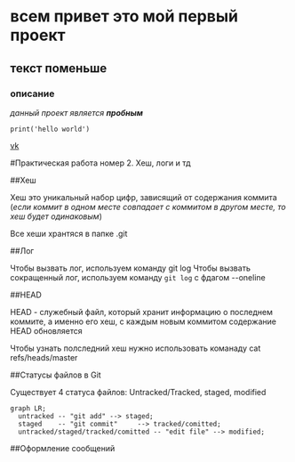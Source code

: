 # всем привет это мой первый проект

## текст поменьше

### описание

_данный проект является **пробным**_

```
print('hello world')
```

[vk](https://vk.com/feed "сайт вк")

#Практическая работа номер 2. Хеш, логи и тд

##Хеш

Хеш это уникальный набор цифр, зависящий от содержания коммита (_если коммит в одном месте совпадает с коммитом в другом месте, то хеш будет одинаковым_)

Все хеши хрантяся в папке .git

##Лог

Чтобы вызвать лог, используем команду git log
Чтобы вызвать сокращенный лог, используем команду `git log` с фдагом --oneline

##HEAD

HEAD - служебный файл, который хранит информацию о последнем коммите, а именно его хеш, с каждым новым коммитом содержание HEAD обновляется

Чтобы узнать полследний хеш нужно использовать команаду cat refs/heads/master

##Статусы файлов в Git

Существует 4 статуса файлов: Untracked/Tracked, staged, modified

```mermaid
graph LR;
  untracked -- "git add" --> staged;
  staged    -- "git commit"     --> tracked/comitted;
  untracked/staged/tracked/comitted -- "edit file" --> modified;
```

##Оформление сообщений
  


